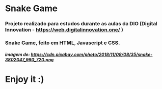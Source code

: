 # Snake Game 

### Projeto realizado para estudos durante as aulas da DIO (Digital Innovation - https://web.digitalinnovation.one/ )


### Snake Game, feito em HTML, Javascript e CSS.


##### imagem de: https://cdn.pixabay.com/photo/2018/11/08/08/35/snake-3802047_960_720.png

# Enjoy it :)
